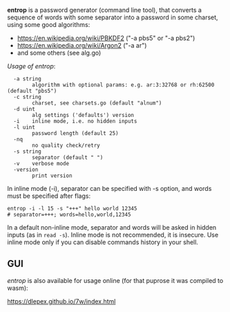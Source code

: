 **entrop** is a password generator (command line tool), that converts a sequence of words with some separator into
a password in some charset, using some good algorithms:
- https://en.wikipedia.org/wiki/PBKDF2 ("-a pbs5" or "-a pbs2")
- https://en.wikipedia.org/wiki/Argon2 ("-a ar")
- and some others (see alg.go)

_Usage of entrop_:
```
  -a string
        algorithm with optional params: e.g. ar:3:32768 or rh:62500 (default "pbs5")
  -c string
        charset, see charsets.go (default "alnum")
  -d uint
        alg settings ('defaults') version
  -i    inline mode, i.e. no hidden inputs
  -l uint
        password length (default 25)
  -nq
        no quality check/retry
  -s string
        separator (default " ")
  -v    verbose mode
  -version
        print version
```

In inline mode (-i), separator can be specified with -s option, and words must be specified after flags:
```
entrop -i -l 15 -s "+++" hello world 12345
# separator=+++; words=hello,world,12345
```
In a default non-inline mode, separator and words will be asked in hidden inputs (as in `read -s`).
Inline mode is not recommended, it is insecure. Use inline mode only if you can disable commands history in your shell.


## GUI

*entrop* is also available for usage online (for that puprose it was compiled to wasm):

https://dlepex.github.io/7w/index.html
